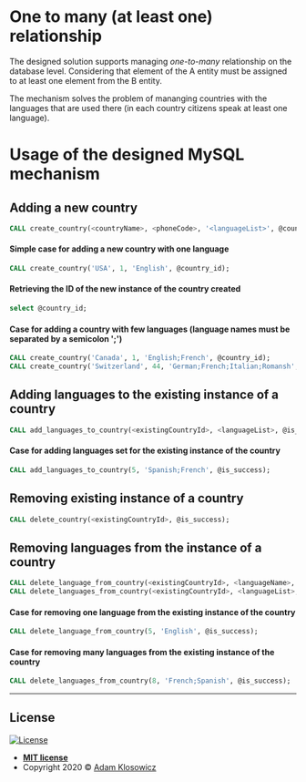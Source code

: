 # One to many (at least one) relationship

The designed solution supports managing <i>one-to-many</i> relationship on the database level. Considering that element of the A entity must be assigned to at least one element from the B entity.

The mechanism solves the problem of mananging countries with the languages that are used there (in each country citizens speak at least one language).

# Usage of the designed MySQL mechanism

## Adding a new country
```sql
CALL create_country(<countryName>, <phoneCode>, '<languageList>', @country_id);
```

#### Simple case for adding a new country with one language
```sql
CALL create_country('USA', 1, 'English', @country_id);
```

#### Retrieving the ID of the new instance of the country created
```sql
select @country_id;
```

#### Case for adding a country with few languages (language names must be separated by a semicolon ';')
```sql
CALL create_country('Canada', 1, 'English;French', @country_id);
CALL create_country('Switzerland', 44, 'German;French;Italian;Romansh', @country_id);
```

## Adding languages to the existing instance of a country
```sql
CALL add_languages_to_country(<existingCountryId>, <languageList>, @is_success);
```

#### Case for adding languages set for the existing instance of the country
```sql
CALL add_languages_to_country(5, 'Spanish;French', @is_success);
```

## Removing existing instance of a country
```sql
CALL delete_country(<existingCountryId>, @is_success);
```

## Removing languages from the instance of a country
```sql
CALL delete_language_from_country(<existingCountryId>, <languageName>, @is_success);
CALL delete_languages_from_country(<existingCountryId>, <languageList>, @is_success);
```

#### Case for removing one language from the existing instance of the country
```sql
CALL delete_language_from_country(5, 'English', @is_success);
```

#### Case for removing many languages from the existing instance of the country
```sql
CALL delete_languages_from_country(8, 'French;Spanish', @is_success);
```

---

## License

[![License](http://img.shields.io/:license-mit-blue.svg?style=flat-square)](http://badges.mit-license.org)

- **[MIT license](http://opensource.org/licenses/mit-license.php)**
- Copyright 2020 © <a href="http://klosowi.cz" target="_blank">Adam Klosowicz</a>
